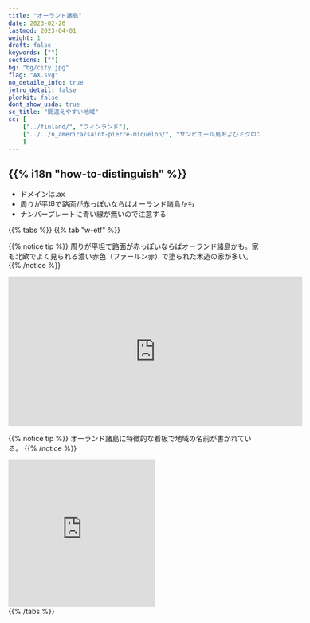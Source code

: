 ```yaml
---
title: "オーランド諸島"
date: 2023-02-26
lastmod: 2023-04-01
weight: 1
draft: false
keywords: [""]
sections: [""]
bg: "bg/city.jpg"
flag: "AX.svg"
no_detaile_info: true
jetro_detail: false
plonkit: false
dont_show_usda: true
sc_title: "間違えやすい地域"
sc: [
    ["../finland/", "フィンランド"],
    ["../../n_america/saint-pierre-miquelon/", "サンピエール島およびミクロン島"],
    ]
---
```


<div class="main-desciption country-description">
    <h2 class="section-title">{{% i18n "how-to-distinguish" %}}</h2>
    <ul class="rule-list">
        <li>ドメインは<span class="quiz">.ax</span></li>
        <li>周りが平坦で路面が赤っぽいならば<span class="quiz">オーランド諸島</span>かも</li>
        <li>ナンバープレートに青い線が無いので注意する</li>
    </ul>
</div>

{{% tabs  %}}
{{% tab "w-etf" %}}

{{% notice tip %}}
周りが平坦で路面が赤っぽいならば<span class="quiz">オーランド諸島</span>かも。家も北欧でよく見られる<span class="quiz">濃い赤色（ファールン赤）</span>で塗られた木造の家が多い。
{{% /notice %}}

<div class="googlemap-if">
<iframe src="https://www.google.com/maps/embed?pb=!4v1683304964827!6m8!1m7!1sokFpcohpdGeZkJRKW_YHtw!2m2!1d60.27129339194121!2d20.0907481656607!3f79.11308737205576!4f-0.6450475577199626!5f1.575228518286084" width="590" height="300" style="border:0;" allowfullscreen="" loading="lazy" referrerpolicy="no-referrer-when-downgrade"></iframe>
</div>

{{% notice tip %}}
オーランド諸島に特徴的な看板で地域の名前が書かれている。
{{% /notice %}}
<div class="googlemap-if">
<iframe src="https://www.google.com/maps/embed?pb=!4v1683305150891!6m8!1m7!1snEvPM2ggzYQOdUPo94q5kg!2m2!1d60.36726077999457!2d19.91731989363016!3f337.6565221207833!4f-14.436875011049167!5f2.87188184285781" width="295" height="295" style="border:0;" allowfullscreen="" loading="lazy" referrerpolicy="no-referrer-when-downgrade"></iframe>
</div>
{{% /tabs %}}